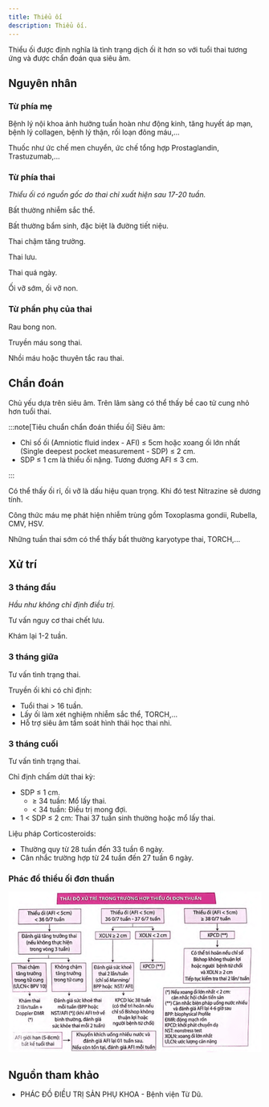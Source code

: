```yaml
---
title: Thiểu ối
description: Thiểu ối.
---
```


Thiểu ối được định nghĩa là tình trạng dịch ối ít hơn so với tuổi thai tương ứng và được chẩn đoán qua siêu âm.

## Nguyên nhân

### Từ phía mẹ

Bệnh lý nội khoa ảnh hưởng tuần hoàn như động kinh, tăng huyết áp mạn, bệnh lý collagen, bệnh lý thận, rối loạn đông máu,...

Thuốc như ức chế men chuyển, ức chế tổng hợp Prostaglandin, Trastuzumab,...

### Từ phía thai

_Thiểu ối có nguồn gốc do thai chỉ xuất hiện sau 17-20 tuần._

Bất thường nhiễm sắc thể.

Bất thường bẩm sinh, đặc biệt là đường tiết niệu.

Thai chậm tăng trưởng.

Thai lưu.

Thai quá ngày.

Ối vỡ sớm, ối vỡ non.

### Từ phần phụ của thai

Rau bong non.

Truyền máu song thai.

Nhồi máu hoặc thuyên tắc rau thai.

## Chẩn đoán

Chủ yếu dựa trên siêu âm. Trên lâm sàng có thể thấy bề cao tử cung nhỏ hơn tuổi thai.

:::note[Tiêu chuẩn chẩn đoán thiểu ối]
Siêu âm:

- Chỉ số ối (Amniotic fluid index - AFI) ≤ 5cm hoặc xoang ối lớn nhất (Single deepest pocket measurement - SDP) ≤ 2 cm.
- SDP ≤ 1 cm là thiểu ối nặng. Tương đương AFI ≤ 3 cm.

:::

Có thể thấy ối rỉ, ối vỡ là dấu hiệu quan trọng. Khi đó test Nitrazine sẽ dương tính.

Công thức máu mẹ phát hiện nhiễm trùng gồm Toxoplasma gondii, Rubella, CMV, HSV.

Những tuần thai sớm có thể thấy bất thường karyotype thai, TORCH,...

## Xử trí

### 3 tháng đầu

_Hầu như không chỉ định điều trị._

Tư vấn nguy cơ thai chết lưu.

Khám lại 1-2 tuần.

### 3 tháng giữa

Tư vấn tình trạng thai.

Truyền ối khi có chỉ định:

- Tuổi thai > 16 tuần.
- Lấy ối làm xét nghiệm nhiễm sắc thể, TORCH,...
- Hỗ trợ siêu âm tầm soát hình thái học thai nhi.

### 3 tháng cuối

Tư vấn tình trạng thai.

Chỉ định chấm dứt thai kỳ:

- SDP ≤ 1 cm.
  - ≥ 34 tuần: Mổ lấy thai.
  - &lt; 34 tuần: Điều trị mong đợi.
- 1 &lt; SDP ≤ 2 cm: Thai 37 tuần sinh thường hoặc mổ lấy thai.

Liệu pháp Corticosteroids:

- Thường quy từ 28 tuần đến 33 tuần 6 ngày.
- Cân nhắc trường hợp từ 24 tuần đến 27 tuần 6 ngày.

### Phác đồ thiểu ối đơn thuần

![Phác đồ thiểu ối](../../../assets/san-khoa/thieu-oi/phac-do-thieu-oi-don-thuan.png)

## Nguồn tham khảo

- PHÁC ĐỒ ĐIỀU TRỊ SẢN PHỤ KHOA - Bệnh viện Từ Dũ.
